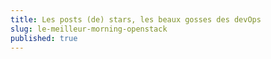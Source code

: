 ```yaml
---
title: Les posts (de) stars, les beaux gosses des devOps
slug: le-meilleur-morning-openstack
published: true
---
```


